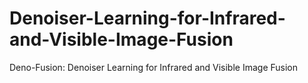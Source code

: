 # Denoiser-Learning-for-Infrared-and-Visible-Image-Fusion
Deno-Fusion: Denoiser Learning for Infrared and Visible Image Fusion

